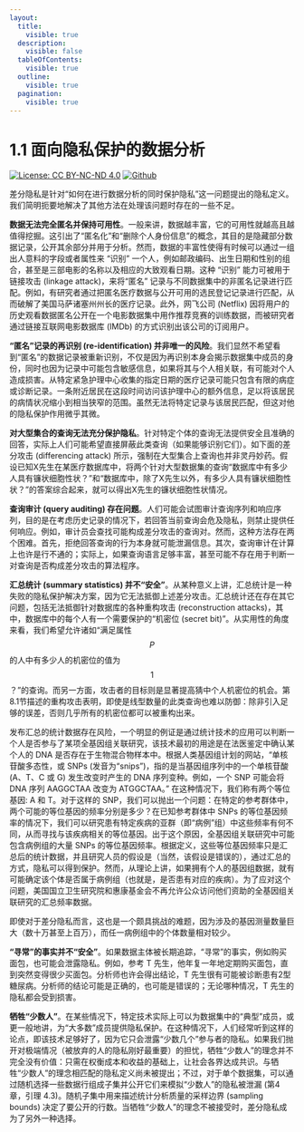 ```yaml
---
layout:
  title:
    visible: true
  description:
    visible: false
  tableOfContents:
    visible: true
  outline:
    visible: true
  pagination:
    visible: true
---
```


# 1.1 面向隐私保护的数据分析

[![License: CC BY-NC-ND 4.0](https://img.shields.io/badge/License-CC\_BY--NC--ND\_4.0-lightgrey.svg)](https://creativecommons.org/licenses/by-nc-nd/4.0/) [![Github](https://img.shields.io/badge/GitHub-181717?logo=github\&logoColor=fff\&style=flat\&color=grey)](https://github.com/HouJP/the-algorithmic-foundations-of-differential-privacy)

差分隐私是针对“如何在进行数据分析的同时保护隐私”这一问题提出的隐私定义。我们简明扼要地解决了其他方法在处理该问题时存在的一些不足。

**数据无法完全匿名并保持可用性**。一般来讲，数据越丰富，它的可用性就越高且越值得挖掘。这引出了“匿名化”和“删除个人身份信息”的概念，其目的是隐藏部分数据记录，公开其余部分并用于分析。然而，数据的丰富性使得有时候可以通过一组出人意料的字段或者属性来 “识别” 一个人，例如邮政编码、出生日期和性别的组合，甚至是三部电影的名称以及相应的大致观看日期。这种 “识别” 能力可被用于链接攻击 (linkage attack)，来将“匿名” 记录与不同数据集中的非匿名记录进行匹配。例如，有研究者通过把匿名医疗数据与公开可用的选民登记记录进行匹配，从而破解了美国马萨诸塞州州长的医疗记录。此外，网飞公司 (Netflix) 因将用户的历史观看数据匿名公开在一个电影数据集中用作推荐竞赛的训练数据，而被研究者通过链接互联网电影数据库 (IMDb) 的方式识别出该公司的订阅用户。

**“匿名”记录的再识别 (re-identification) 并非唯一的风险**。我们显然不希望看到“匿名”的数据记录被重新识别，不仅是因为再识别本身会揭示数据集中成员的身份，同时也因为记录中可能包含敏感信息，如果将其与个人相关联，有可能对个人造成损害。从特定紧急护理中心收集的指定日期的医疗记录可能只包含有限的病症或诊断记录。一条附近居民在这段时间访问该护理中心的额外信息，足以将该居民的病情状况缩小到相当狭窄的范围。虽然无法将特定记录与该居民匹配，但这对他的隐私保护作用微乎其微。

**对大型集合的查询无法充分保护隐私**。针对特定个体的查询无法提供安全且准确的回答，实际上人们可能希望直接屏蔽此类查询（如果能够识别它们）。如下面的差分攻击 (differencing attack) 所示，强制在大型集合上查询也并非灵丹妙药。假设已知X先生在某医疗数据库中，将两个针对大型数据集的查询“数据库中有多少人具有镰状细胞性状？”和“数据库中，除了X先生以外，有多少人具有镰状细胞性状？”的答案综合起来，就可以得出X先生的镰状细胞性状情况。

**查询审计 (query auditing) 存在问题**。人们可能会试图审计查询序列和响应序列，目的是在考虑历史记录的情况下，若回答当前查询会危及隐私，则禁止提供任何响应。例如，审计员会查找可能构成差分攻击的查询对。然而，这种方法存在两个困难。首先，拒绝回答查询的行为本身就可能泄漏信息。其次，查询审计在计算上也许是行不通的；实际上，如果查询语言足够丰富，甚至可能不存在用于判断一对查询是否构成差分攻击的算法程序。

**汇总统计 (summary statistics) 并不“安全”**。从某种意义上讲，汇总统计是一种失败的隐私保护解决方案，因为它无法抵御上述差分攻击。汇总统计还在存在其它问题，包括无法抵御针对数据库的各种重构攻击 (reconstruction attacks)，其中，数据库中的每个人有一个需要保护的“机密位 (secret bit)”。从实用性的角度来看，我们希望允许诸如“满足属性 $$P$$ 的人中有多少人的机密位的值为 $$1$$？”的查询。而另一方面，攻击者的目标则是显著提高猜中个人机密位的机会。第8.1节描述的重构攻击表明，即使是线型数量的此类查询也难以防御：除非引入足够的误差，否则几乎所有的机密位都可以被重构出来。

发布汇总的统计数据存在风险，一个明显的例证是通过统计技术的应用可以判断一个人是否参与了某项全基因组关联研究，该技术最初的用途是在法医鉴定中确认某个人的 DNA 是否存在于生物混合物样本中。根据人类基因组计划的网站，“单核苷酸多态性，或 SNPs (发音为“snips”)，指的是当基因组序列中的一个单核苷酸 (A、T、C 或 G) 发生改变时产生的 DNA 序列变种。例如，一个 SNP 可能会将 DNA 序列 AAGGCTAA 改变为 ATGGCTAA。” 在这种情况下，我们称有两个等位基因: A 和 T。对于这样的 SNP，我们可以抛出一个问题：在特定的参考群体中，两个可能的等位基因的频率分别是多少？在已知参考群体中 SNPs 的等位基因频率的情况下，我们可以研究患有特定疾病的亚群（即“病例”组）中这些频率有何不同，从而寻找与该疾病相关的等位基因。出于这个原因，全基因组关联研究中可能包含病例组的大量 SNPs 的等位基因频率。根据定义，这些等位基因频率只是汇总后的统计数据，并且研究人员的假设是（当然，该假设是错误的），通过汇总的方式，隐私可以得到保护。然而，从理论上讲，如果拥有个人的基因组数据，就有可能确定该个体是否属于病例组（也就是，是否患有对应的疾病）。为了应对这个问题，美国国立卫生研究院和惠康基金会不再允许公众访问他们资助的全基因组关联研究的汇总频率数据。

即使对于差分隐私而言，这也是一个颇具挑战的难题，因为涉及的基因测量数量巨大（数十万甚至上百万），而任一病例组中的个体数量相对较少。

**“寻常”的事实并不“安全”**。如果数据主体被长期追踪，“寻常”的事实，例如购买面包，也可能会泄露隐私。例如，参考 T 先生，他年复一年地定期购买面包，直到突然变得很少买面包。分析师也许会得出结论，T 先生很有可能被诊断患有2型糖尿病。分析师的结论可能是正确的，也可能是错误的；无论哪种情况，T 先生的隐私都会受到损害。

**牺牲“少数人”**。在某些情况下，特定技术实际上可以为数据集中的“典型”成员，或更一般地讲，为“大多数”成员提供隐私保护。在这种情况下，人们经常听到这样的论点，即该技术足够好了，因为它只会泄露“少数几个”参与者的隐私。如果我们抛开对极端情况（被放弃的人的隐私刚好最重要）的担忧，牺牲“少数人”的理念并不完全没有价值：只需在权衡成本和收益的基础上，让社会各界达成共识。与牺牲“少数人”的理念相匹配的隐私定义尚未被提出；不过，对于单个数据集，可以通过随机选择一些数据行组成子集并公开它们来模拟“少数人”的隐私被泄漏
(第4章，引理 4.3)。随机子集中用来描述统计分析质量的采样边界 (sampling bounds) 决定了要公开的行数。当牺牲“少数人”的理念不被接受时，差分隐私成为了另外一种选择。